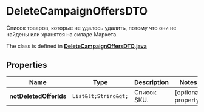 

# DeleteCampaignOffersDTO

Список товаров, которые не удалось удалить, потому что они не найдены или хранятся на складе Маркета.

The class is defined in **[DeleteCampaignOffersDTO.java](../../src/main/java/org/openapitools/model/DeleteCampaignOffersDTO.java)**

## Properties

Name | Type | Description | Notes
------------ | ------------- | ------------- | -------------
**notDeletedOfferIds** | `List&lt;String&gt;` | Список SKU. |  [optional property]



